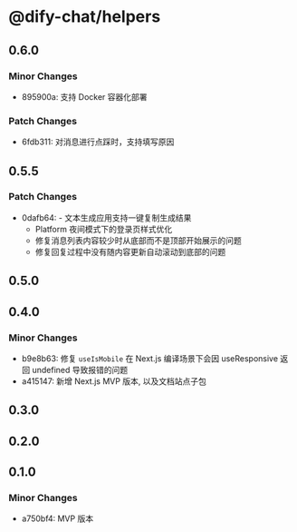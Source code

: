 # @dify-chat/helpers

## 0.6.0

### Minor Changes

- 895900a: 支持 Docker 容器化部署

### Patch Changes

- 6fdb311: 对消息进行点踩时，支持填写原因

## 0.5.5

### Patch Changes

- 0dafb64: - 文本生成应用支持一键复制生成结果
  - Platform 夜间模式下的登录页样式优化
  - 修复消息列表内容较少时从底部而不是顶部开始展示的问题
  - 修复回复过程中没有随内容更新自动滚动到底部的问题

## 0.5.0

## 0.4.0

### Minor Changes

- b9e8b63: 修复 `useIsMobile` 在 Next.js 编译场景下会因 useResponsive 返回 undefined 导致报错的问题
- a415147: 新增 Next.js MVP 版本, 以及文档站点子包

## 0.3.0

## 0.2.0

## 0.1.0

### Minor Changes

- a750bf4: MVP 版本
